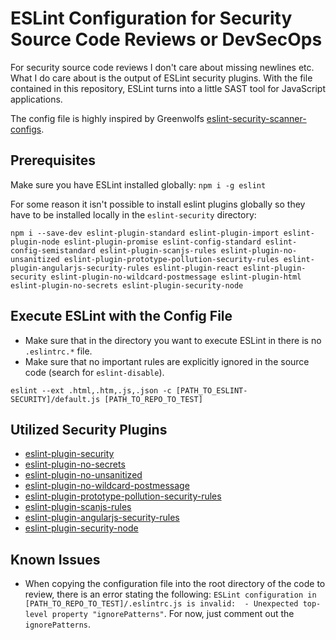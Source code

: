 # ESLint Configuration for Security Source Code Reviews or DevSecOps
For security source code reviews I don't care about missing newlines etc. 
What I do care about is the output of ESLint security plugins. 
With the file contained in this repository, ESLint turns into a little SAST tool for JavaScript applications.

The config file is highly inspired by Greenwolfs [eslint-security-scanner-configs](https://github.com/Greenwolf/eslint-security-scanner-configs).

## Prerequisites
Make sure you have ESLint installed globally: `npm i -g eslint`

For some reason it isn't possible to install eslint plugins globally so they have to be installed locally in the `eslint-security` directory:
```
npm i --save-dev eslint-plugin-standard eslint-plugin-import eslint-plugin-node eslint-plugin-promise eslint-config-standard eslint-config-semistandard eslint-plugin-scanjs-rules eslint-plugin-no-unsanitized eslint-plugin-prototype-pollution-security-rules eslint-plugin-angularjs-security-rules eslint-plugin-react eslint-plugin-security eslint-plugin-no-wildcard-postmessage eslint-plugin-html eslint-plugin-no-secrets eslint-plugin-security-node
```

## Execute ESLint with the Config File
- Make sure that in the directory you want to execute ESLint in there is no `.eslintrc.*` file.
- Make sure that no important rules are explicitly ignored in the source code (search for `eslint-disable`).
```
eslint --ext .html,.htm,.js,.json -c [PATH_TO_ESLINT-SECURITY]/default.js [PATH_TO_REPO_TO_TEST]
```

## Utilized Security Plugins
- [eslint-plugin-security](https://github.com/nodesecurity/eslint-plugin-security)
- [eslint-plugin-no-secrets](https://github.com/nickdeis/eslint-plugin-no-secrets)
- [eslint-plugin-no-unsanitized](https://github.com/mozilla/eslint-plugin-no-unsanitized)
- [eslint-plugin-no-wildcard-postmessage](https://github.com/mozfreddyb/eslint-plugin-no-wildcard-postmessage)
- [eslint-plugin-prototype-pollution-security-rules](https://github.com/LewisArdern/eslint-plugin-prototype-pollution-security-rules)
- [eslint-plugin-scanjs-rules](https://github.com/mozfreddyb/eslint-plugin-scanjs-rules)
- [eslint-plugin-angularjs-security-rules](https://github.com/LewisArdern/eslint-plugin-angularjs-security-rules)
- [eslint-plugin-security-node](https://github.com/gkouziik/eslint-plugin-security-node)

## Known Issues
- When copying the configuration file into the root directory of the code to review, there is an error stating the following: `ESLint configuration in [PATH_TO_REPO_TO_TEST]/.eslintrc.js is invalid: 	- Unexpected top-level property "ignorePatterns"`. For now, just comment out the `ignorePatterns`.
